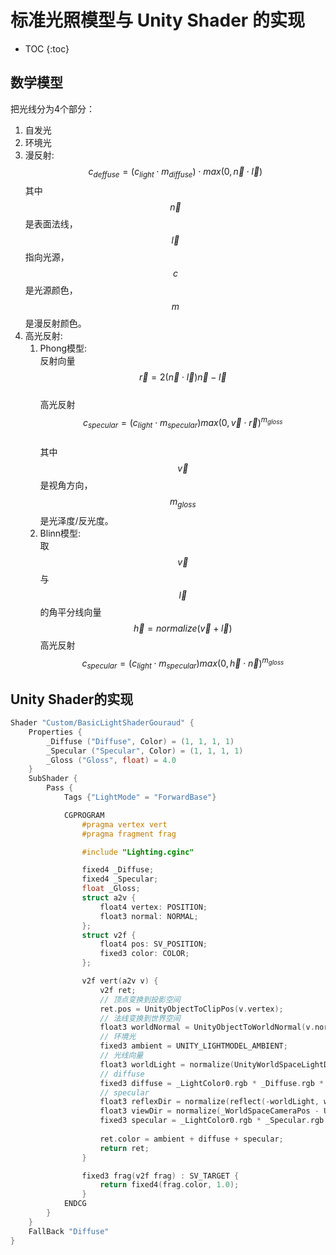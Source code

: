 # 标准光照模型与 Unity Shader 的实现

* TOC
{:toc}

## 数学模型

把光线分为4个部分：

1. 自发光
2. 环境光
3. 漫反射:
  $$c_{deffuse} = (c_{light}\cdot m_{diffuse})\cdot max(0, \vec n \cdot \vec l)$$
  其中 $$\vec n$$ 是表面法线，$$\vec l$$ 指向光源，$$c$$是光源颜色，$$m$$是漫反射颜色。
4. 高光反射:
    1. Phong模型:  
    反射向量  
    $$\vec r=2(\vec n \cdot \vec l)\vec n - \vec l$$  
    高光反射 $$c_{specular}=(c_{light}\cdot m_{specular})max(0, \vec v \cdot \vec r)^{m_{gloss}}$$  
    其中$$\vec v$$是视角方向，$$m_{gloss}$$是光泽度/反光度。
    2. Blinn模型:  
    取$$\vec v$$与 $$\vec l$$ 的角平分线向量
    $$\vec h=normalize(\vec v + \vec l)$$
    高光反射$$c_{specular}=(c_{light}\cdot m_{specular})max(0, \vec h \cdot \vec n)^{m_{gloss}}$$  

## Unity Shader的实现

```c
Shader "Custom/BasicLightShaderGouraud" {
	Properties {
		_Diffuse ("Diffuse", Color) = (1, 1, 1, 1)
		_Specular ("Specular", Color) = (1, 1, 1, 1)
		_Gloss ("Gloss", float) = 4.0
	}
	SubShader {
		Pass {
			Tags {"LightMode" = "ForwardBase"}

			CGPROGRAM
				#pragma vertex vert
				#pragma fragment frag

				#include "Lighting.cginc"

				fixed4 _Diffuse;
				fixed4 _Specular;
				float _Gloss;
				struct a2v {
					float4 vertex: POSITION;
					float3 normal: NORMAL;
				};
				struct v2f {
					float4 pos: SV_POSITION;
					fixed3 color: COLOR;
				};

				v2f vert(a2v v) {
					v2f ret;
					// 顶点变换到投影空间
					ret.pos = UnityObjectToClipPos(v.vertex);
					// 法线变换到世界空间
					float3 worldNormal = UnityObjectToWorldNormal(v.normal);
					// 环境光
					fixed3 ambient = UNITY_LIGHTMODEL_AMBIENT;
					// 光线向量
					float3 worldLight = normalize(UnityWorldSpaceLightDir(v.vertex));
					// diffuse
					fixed3 diffuse = _LightColor0.rgb * _Diffuse.rgb * saturate(dot(worldNormal, worldLight));
					// specular
					float3 reflexDir = normalize(reflect(-worldLight, worldNormal));
					float3 viewDir = normalize(_WorldSpaceCameraPos - UnityObjectToWorldDir(v.vertex.xyz)).xyz;
					fixed3 specular = _LightColor0.rgb * _Specular.rgb * pow(saturate(dot(reflexDir, viewDir)), _Gloss);
					
					ret.color = ambient + diffuse + specular;
					return ret;
				}

				fixed3 frag(v2f frag) : SV_TARGET {
					return fixed4(frag.color, 1.0);
				}
			ENDCG
		}
	}
	FallBack "Diffuse"
}
```